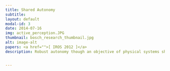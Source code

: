 ```yaml
---
title: Shared Autonomy
subtitle:
layout: default
modal-id: 3
date: 2014-07-16
img: active_perception.JPG
thumbnail: bosch_research_thumbnail.jpg
alt: image-alt
papers: <a href="">[ IROS 2012 ]</a>
description: Robust autonomy though an objective of physical systems should be able to leverage their ability to move and interact with their environments in order to enhance their models of these environments.


---
```

